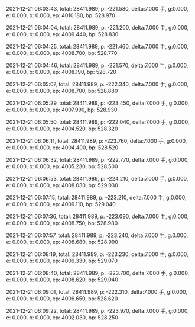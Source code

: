 2021-12-21 06:03:43, total: 28411.989, p: -221.580, delta:7.000 手, g:0.000, e: 0.000, b: 0.000, ep: 4010.180, bp: 528.970

2021-12-21 06:04:04, total: 28411.989, p: -221.200, delta:7.000 手, g:0.000, e: 0.000, b: 0.000, ep: 4009.440, bp: 528.830

2021-12-21 06:04:25, total: 28411.989, p: -221.460, delta:7.000 手, g:0.000, e: 0.000, b: 0.000, ep: 4008.700, bp: 528.770

2021-12-21 06:04:46, total: 28411.989, p: -221.570, delta:7.000 手, g:0.000, e: 0.000, b: 0.000, ep: 4008.190, bp: 528.720

2021-12-21 06:05:07, total: 28411.989, p: -222.340, delta:7.000 手, g:0.000, e: 0.000, b: 0.000, ep: 4008.700, bp: 528.880

2021-12-21 06:05:29, total: 28411.989, p: -223.450, delta:7.000 手, g:0.000, e: 0.000, b: 0.000, ep: 4007.990, bp: 528.930

2021-12-21 06:05:50, total: 28411.989, p: -222.040, delta:7.000 手, g:0.000, e: 0.000, b: 0.000, ep: 4004.520, bp: 528.320

2021-12-21 06:06:11, total: 28411.989, p: -223.760, delta:7.000 手, g:0.000, e: 0.000, b: 0.000, ep: 4004.400, bp: 528.520

2021-12-21 06:06:32, total: 28411.989, p: -222.770, delta:7.000 手, g:0.000, e: 0.000, b: 0.000, ep: 4005.230, bp: 528.500

2021-12-21 06:06:53, total: 28411.989, p: -224.210, delta:7.000 手, g:0.000, e: 0.000, b: 0.000, ep: 4008.030, bp: 529.030

2021-12-21 06:07:15, total: 28411.989, p: -223.210, delta:7.000 手, g:0.000, e: 0.000, b: 0.000, ep: 4009.110, bp: 529.040

2021-12-21 06:07:36, total: 28411.989, p: -223.090, delta:7.000 手, g:0.000, e: 0.000, b: 0.000, ep: 4008.750, bp: 528.980

2021-12-21 06:07:57, total: 28411.989, p: -223.240, delta:7.000 手, g:0.000, e: 0.000, b: 0.000, ep: 4008.680, bp: 528.990

2021-12-21 06:08:19, total: 28411.989, p: -223.230, delta:7.000 手, g:0.000, e: 0.000, b: 0.000, ep: 4009.330, bp: 529.070

2021-12-21 06:08:40, total: 28411.989, p: -223.700, delta:7.000 手, g:0.000, e: 0.000, b: 0.000, ep: 4008.620, bp: 529.040

2021-12-21 06:09:01, total: 28411.989, p: -222.310, delta:7.000 手, g:0.000, e: 0.000, b: 0.000, ep: 4006.650, bp: 528.620

2021-12-21 06:09:22, total: 28411.989, p: -223.970, delta:7.000 手, g:0.000, e: 0.000, b: 0.000, ep: 4002.030, bp: 528.250